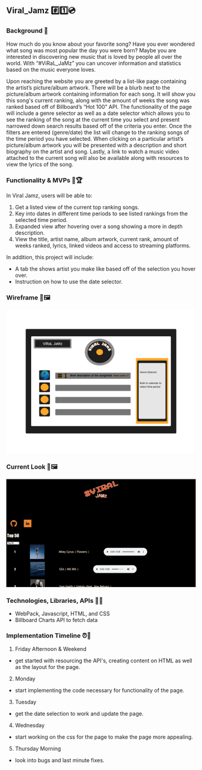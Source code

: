 ## Viral_Jamz #️⃣1️⃣💿

### **Background** 📖

How much do you know about your favorite song? Have you ever wondered what song was most popular the day you were born? Maybe you are interested in discovering new music that is loved by people all over the world. With “#ViRaL_JaMz” you can uncover information and statistics based on the music everyone loves.

Upon reaching the website you are greeted by a list-like page containing the artist’s picture/album artwork. There will be a blurb next to the picture/album artwork containing information for each song. It will show you this song's current ranking, along with the amount of weeks the song was ranked based off of Billboard’s “Hot 100” API. The functionality of the page will include a genre selector as well as a date selector which allows you to see the ranking of the song at the current time you select and present narrowed down search results based off of the criteria you enter. Once the filters are entered (genre/date) the list will change to the ranking songs of the time period you have selected. When clicking on a particular artist’s picture/album artwork you will be presented with a description and short biography on the artist and song. Lastly, a link to watch a music video attached to the current song will also be available along with resources to view the lyrics of the song.

### **Functionality & MVPs** 🧬🏆

In Viral Jamz, users will be able to:

1. Get a listed view of the current top ranking songs.
2. Key into dates in different time periods to see listed rankings from the selected time period.
3. Expanded view after hovering over a song showing a more in depth description.
4. View the title, artist name, album artwork, current rank, amount of weeks ranked, lyrics, linked videos and access to streaming platforms.

In addition, this project will include:

- A tab the shows artist you make like based off of the selection you hover over.
- Instruction on how to use the date selector.

### **Wireframe** 🎨🖼

![Figma image](./images/phonto_2.jpg)

### **Current Look** 🎨🖼

![Figma image](./images/currentLook.png)

### **Technologies, Libraries, APIs** 🔬🧪

- WebPack, Javascript, HTML, and CSS
- Billboard Charts API to fetch data 

### **Implementation Timeline** ⏰📅

1. Friday Afternoon & Weekend 
- get started with resourcing the API's, creating content on HTML as well as the layout for the page.
2. Monday
- start implementing the code necessary for functionality of the page.
3. Tuesday 
- get the date selection to work and update the page.
4. Wednesday 
- start working on the css for the page to make the page more appealing.
5. Thursday Morning
- look into bugs and last minute fixes.